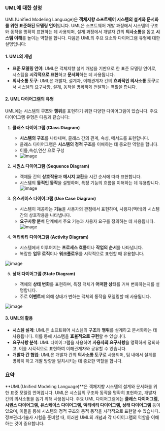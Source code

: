 ### UML에 대한 설명

UML(Unified Modeling Language)은 **객체지향 소프트웨어 시스템의 설계와 문서화를 위한 표준화된 모델링 언어**입니다. UML은 소프트웨어 개발 과정에서 시스템의 구조와 동작을 명확히 표현하는 데 사용되며, 설계 과정에서 개발자 간의 **의사소통**을 돕고 **시스템 이해**를 높이는 역할을 합니다. 다음은 UML의 주요 요소와 다이어그램 유형에 대한 설명입니다:

#### 1. UML의 개념

- **표준 모델링 언어**: UML은 객체지향 설계 개념을 기반으로 한 표준 모델링 언어로, 시스템을 **시각적으로 표현**하고 **문서화**하는 데 사용됩니다.
- **의사소통 도구**: UML은 개발자, 설계자, 이해관계자 간의 **효과적인 의사소통 도구**로서 시스템의 요구사항, 설계, 동작을 명확하게 전달하는 역할을 합니다.

#### 2. UML 다이어그램의 유형

UML에는 시스템의 **구조**와 **행위**를 표현하기 위한 다양한 다이어그램이 있습니다. 주요 다이어그램 유형은 다음과 같습니다:

1. **클래스 다이어그램 (Class Diagram)**

   - **시스템의 구조**를 나타내며, 클래스 간의 관계, 속성, 메서드를 표현합니다.
   - 클래스 다이어그램은 **시스템의 정적 구조**를 이해하는 데 중요한 역할을 합니다.
   - 이름,속성,연산 으로 구성
   - ![image](https://github.com/user-attachments/assets/d0d0e443-97fd-438e-bbb5-ebd09a1d769e)


2. **시퀀스 다이어그램 (Sequence Diagram)**

   - 객체들 간의 **상호작용**과 **메시지 교환**을 시간 순서에 따라 표현합니다.
   - 시스템의 **동적인 동작**을 설명하며, 특정 기능의 흐름을 이해하는 데 유용합니다.
![image](https://github.com/user-attachments/assets/bad91bf0-b334-41f1-8160-54eaf880b2bb)

3. **유스케이스 다이어그램 (Use Case Diagram)**

   - 시스템이 제공하는 **기능**을 사용자의 관점에서 표현하며, 사용자(액터)와 시스템 간의 상호작용을 나타냅니다.
   - **요구사항 분석** 단계에서 주요 기능과 사용자 요구를 정의하는 데 사용됩니다.
  ![image](https://github.com/user-attachments/assets/881b4d93-372e-4dca-bba4-734fa3b7952c)



4. **액티비티 다이어그램 (Activity Diagram)**

   - 시스템에서 이루어지는 **프로세스 흐름**이나 **작업의 순서**를 나타냅니다.
   - 복잡한 **업무 로직**이나 **워크플로우**를 시각적으로 표현할 때 유용합니다.


![image](https://github.com/user-attachments/assets/8e880b29-da7c-42b2-a378-78423f4e91de)

5. **상태 다이어그램 (State Diagram)**

   - 객체의 **상태 변화**를 표현하며, 특정 객체가 **어떠한 상태**를 거쳐 변화하는지를 설명합니다.
   - 주로 **이벤트**에 의해 상태가 변하는 객체의 동작을 모델링할 때 사용됩니다.

![image](https://github.com/user-attachments/assets/377b656a-123e-431a-b34e-89ab71cf49fc)

#### 3. UML의 활용

- **시스템 설계**: UML은 소프트웨어 시스템의 **구조**와 **행위**를 설계하고 문서화하는 데 사용됩니다. 이를 통해 시스템을 **효율적으로 구현**할 수 있습니다.
- **요구사항 분석**: UML 다이어그램을 사용하여 **사용자의 요구사항**을 명확하게 정의하고, 이를 시각적으로 표현하여 이해관계자와 공유할 수 있습니다.
- **개발자 간 협업**: UML은 개발자 간의 **의사소통 도구**로 사용되며, 팀 내에서 설계를 명확히 하고 개발 방향을 일치시키는 데 중요한 역할을 합니다.

### 요약

\*\*UML(Unified Modeling Language)\*\*은 객체지향 시스템의 설계와 문서화를 위한 표준 모델링 언어입니다. UML은 시스템의 구조와 동작을 명확히 표현하고, 개발자 간의 의사소통을 돕기 위해 사용됩니다. 주요 UML 다이어그램에는 **클래스 다이어그램, 시퀀스 다이어그램, 유스케이스 다이어그램, 액티비티 다이어그램, 상태 다이어그램** 등이 있으며, 이들을 통해 시스템의 정적 구조와 동적 동작을 시각적으로 표현할 수 있습니다. 정보관리기술사 시험을 준비할 때, 이러한 UML의 개념과 각 다이어그램의 역할을 이해하는 것이 중요합니다.

